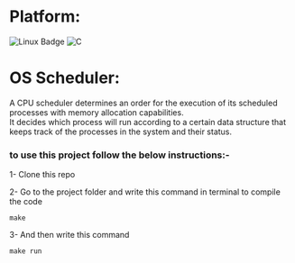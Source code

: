 # Platform:  
![Linux Badge](https://img.shields.io/badge/Linux-OS-green) ![C](https://img.shields.io/badge/-C-blue)



# OS Scheduler:  
A CPU scheduler determines an order for the execution of its scheduled processes with memory allocation capabilities.  
It decides which process will run according to a certain data structure that keeps track of the processes in the system and their status.  

### to use this project follow the below instructions:-  
1- Clone this repo  

2- Go to the project folder and write this command in terminal to compile the code  

```
make
```
3- And then write this command  
```
make run 
```

